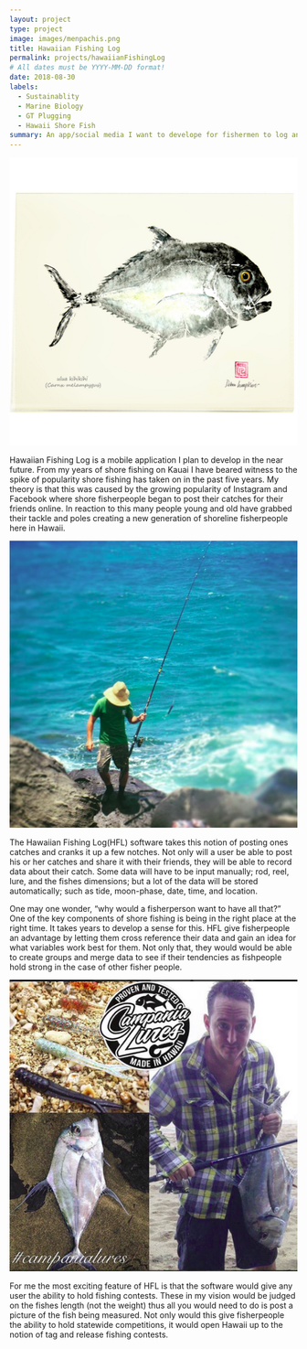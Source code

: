 ```yaml
---
layout: project
type: project
image: images/menpachis.png
title: Hawaiian Fishing Log
permalink: projects/hawaiianFishingLog
# All dates must be YYYY-MM-DD format!
date: 2018-08-30
labels:
  - Sustainablity
  - Marine Biology
  - GT Plugging
  - Hawaii Shore Fish
summary: An app/social media I want to develope for fishermen to log and share their catch. 
---
```

<img class="ui large rounded image" src="../images/notecard-kagami.jpg">

Hawaiian Fishing Log is a mobile application I plan to develop in the near future. From my years of shore fishing on Kauai I have beared witness to the spike of popularity shore fishing has taken on in the past five years. My theory is that this was caused by the growing popularity of Instagram and Facebook where shore fisherpeople began to post their catches for their friends online. In reaction to this many people young and old have grabbed their tackle and poles creating a new generation of shoreline fisherpeople here in Hawaii.

<img class="ui large rounded image" src="../images/wizard.png">

The Hawaiian Fishing Log(HFL) software takes this notion of posting ones catches and cranks it up a few notches. Not only will a user be able to post his or her catches and share it with their friends, they will be able to record data about their catch.  Some data will have to be input manually; rod, reel, lure, and the fishes dimensions; but a lot of the data will be stored automatically; such as tide, moon-phase, date, time, and location.  

One may one wonder, “why would a fisherperson want to have all that?”  One of the key components of shore fishing is being in the right place at the right time. It takes years to develop a sense for this.  HFL give fisherpeople an advantage by letting them cross reference their data and gain an idea for what variables work best for them.  Not only that, they would would be able to create groups and merge data to see if their tendencies as fishpeople hold strong in the case of other fisher people.

<img class="ui large rounded image" src="../images/myCatch.png">

For me the most exciting feature of HFL is that the software would give any user the ability to hold fishing contests.  These in my vision would be judged on the fishes length (not the weight) thus all you would need to do is post a picture of the fish being measured.  Not only would this give fisherpeople the ability to hold statewide competitions, it would open Hawaii up to the notion of tag and release fishing contests.


